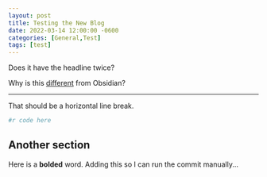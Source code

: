 ```yaml
---
layout: post
title: Testing the New Blog
date: 2022-03-14 12:00:00 -0600
categories: [General,Test]
tags: [test]
---
```

Does it have the headline twice?

Why is this [different](phDane.com) from Obsidian?

---
That should be a horizontal line break.
```r
#r code here
```

## Another section
Here is a **bolded** word.  Adding this so I can run the commit manually...